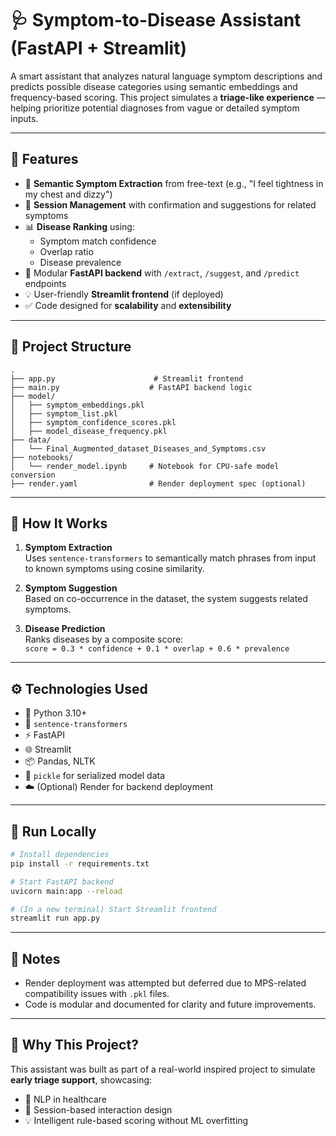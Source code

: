 
# 🩺 Symptom-to-Disease Assistant (FastAPI + Streamlit)

A smart assistant that analyzes natural language symptom descriptions and predicts possible disease categories using semantic embeddings and frequency-based scoring. This project simulates a **triage-like experience** — helping prioritize potential diagnoses from vague or detailed symptom inputs.

---

## 🚀 Features

- 🧠 **Semantic Symptom Extraction** from free-text (e.g., "I feel tightness in my chest and dizzy")
- 🤝 **Session Management** with confirmation and suggestions for related symptoms
- 📊 **Disease Ranking** using:
  - Symptom match confidence
  - Overlap ratio
  - Disease prevalence
- 🔌 Modular **FastAPI backend** with `/extract`, `/suggest`, and `/predict` endpoints
- 💡 User-friendly **Streamlit frontend** (if deployed)
- ✅ Code designed for **scalability** and **extensibility**

---

## 📁 Project Structure

```
.
├── app.py                      # Streamlit frontend
├── main.py                    # FastAPI backend logic
├── model/
│   ├── symptom_embeddings.pkl
│   ├── symptom_list.pkl
│   ├── symptom_confidence_scores.pkl
│   ├── model_disease_frequency.pkl
├── data/
│   └── Final_Augmented_dataset_Diseases_and_Symptoms.csv
├── notebooks/
│   └── render_model.ipynb     # Notebook for CPU-safe model conversion
├── render.yaml                # Render deployment spec (optional)
```

---

## 🔧 How It Works

1. **Symptom Extraction**  
   Uses `sentence-transformers` to semantically match phrases from input to known symptoms using cosine similarity.

2. **Symptom Suggestion**  
   Based on co-occurrence in the dataset, the system suggests related symptoms.

3. **Disease Prediction**  
   Ranks diseases by a composite score:  
   `score = 0.3 * confidence + 0.1 * overlap + 0.6 * prevalence`

---

## ⚙️ Technologies Used

- 🐍 Python 3.10+
- 🧬 `sentence-transformers`
- ⚡ FastAPI
- 🌐 Streamlit
- 📦 Pandas, NLTK
- 🧠 `pickle` for serialized model data
- ☁️ (Optional) Render for backend deployment

---

## 🧪 Run Locally

```bash
# Install dependencies
pip install -r requirements.txt

# Start FastAPI backend
uvicorn main:app --reload

# (In a new terminal) Start Streamlit frontend
streamlit run app.py
```

---

## 📝 Notes

- Render deployment was attempted but deferred due to MPS-related compatibility issues with `.pkl` files.
- Code is modular and documented for clarity and future improvements.

---

## 📌 Why This Project?

This assistant was built as part of a real-world inspired project to simulate **early triage support**, showcasing:

- 🧠 NLP in healthcare
- 🔁 Session-based interaction design
- 💡 Intelligent rule-based scoring without ML overfitting
